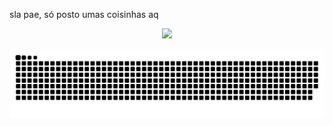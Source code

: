 sla pae, só posto umas coisinhas aq
<div align="center">
  <a href="https://github.com/HyaFranch">

<a href="https://www.instagram.com/hyakkimaru2.2/" target="_blank"><img src="https://img.shields.io/badge/insta%20hya-000000?style=for-the-badge&logo=apple&logoColor=white" target="_blank"></a>
    
 ![Snake animation](https://github.com/HyaFranch/HyaFranch/blob/hyafranch/github-contribution-grid-snake.svg)
</div>
